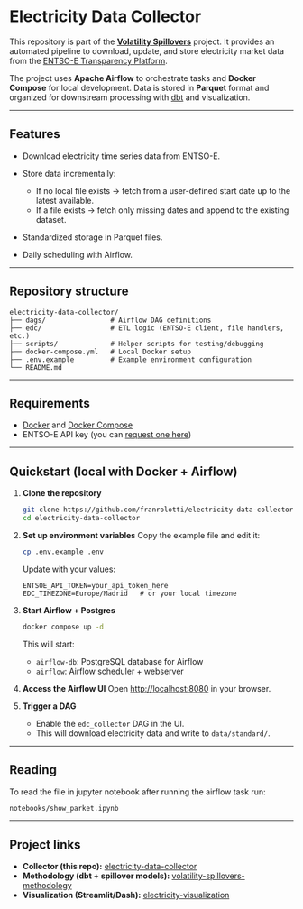 # Electricity Data Collector

This repository is part of the **[Volatility Spillovers](https://github.com/franrolotti/volatility-spillovers)** project.
It provides an automated pipeline to download, update, and store electricity market data from the [ENTSO-E Transparency Platform](https://transparency.entsoe.eu/).

The project uses **Apache Airflow** to orchestrate tasks and **Docker Compose** for local development.
Data is stored in **Parquet** format and organized for downstream processing with [dbt](https://github.com/franrolotti/volatility-spillovers-methodology) and visualization.

---

## Features

* Download electricity time series data from ENTSO-E.
* Store data incrementally:

  * If no local file exists → fetch from a user-defined start date up to the latest available.
  * If a file exists → fetch only missing dates and append to the existing dataset.
* Standardized storage in Parquet files.
* Daily scheduling with Airflow.

---

## Repository structure

```
electricity-data-collector/
├── dags/                # Airflow DAG definitions
├── edc/                 # ETL logic (ENTSO-E client, file handlers, etc.)
├── scripts/             # Helper scripts for testing/debugging
├── docker-compose.yml   # Local Docker setup
├── .env.example         # Example environment configuration
└── README.md
```

---

## Requirements

* [Docker](https://docs.docker.com/get-docker/) and [Docker Compose](https://docs.docker.com/compose/)
* ENTSO-E API key (you can [request one here](https://transparency.entsoe.eu/content/static_content/Static%20content/web%20api/Guide.html))

---

## Quickstart (local with Docker + Airflow)

1. **Clone the repository**

   ```bash
   git clone https://github.com/franrolotti/electricity-data-collector.git
   cd electricity-data-collector
   ```

2. **Set up environment variables**
   Copy the example file and edit it:

   ```bash
   cp .env.example .env
   ```

   Update with your values:

   ```
   ENTSOE_API_TOKEN=your_api_token_here
   EDC_TIMEZONE=Europe/Madrid   # or your local timezone
   ```

3. **Start Airflow + Postgres**

   ```bash
   docker compose up -d
   ```

   This will start:

   * `airflow-db`: PostgreSQL database for Airflow
   * `airflow`: Airflow scheduler + webserver

4. **Access the Airflow UI**
   Open [http://localhost:8080](http://localhost:8080) in your browser.

5. **Trigger a DAG**

   * Enable the `edc_collector` DAG in the UI.
   * This will download electricity data and write to `data/standard/`.

---

## Reading

To read the file in jupyter notebook after running the airflow task run:

```bash
notebooks/show_parket.ipynb
```

---

## Project links

* **Collector (this repo):** [electricity-data-collector](https://github.com/franrolotti/electricity-data-collector)
* **Methodology (dbt + spillover models):** [volatility-spillovers-methodology](https://github.com/franrolotti/volatility-spillovers-methodology)
* **Visualization (Streamlit/Dash):** [electricity-visualization](https://github.com/franrolotti/electricity-visualization)


